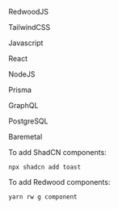 RedwoodJS

TailwindCSS

Javascript

React

NodeJS

Prisma

GraphQL

PostgreSQL

Baremetal

To add ShadCN components:
```cd web
npx shadcn add toast
```

To add Redwood components:
```
yarn rw g component
```

